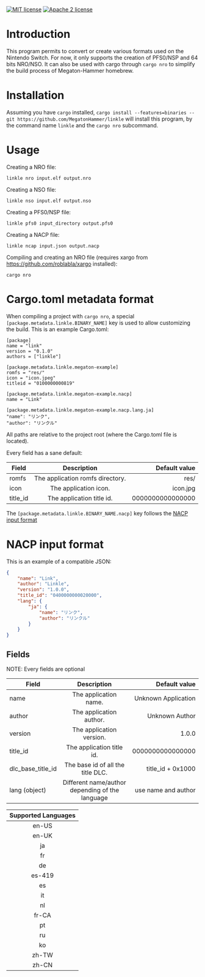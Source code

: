 [![MIT license](https://img.shields.io/badge/license-MIT-blue.svg)](https://raw.githubusercontent.com/MegatonHammer/linkle/master/LICENSE-MIT)
[![Apache 2 license](https://img.shields.io/badge/license-Apache-blue.svg)](https://raw.githubusercontent.com/MegatonHammer/linkle/master/LICENSE-APACHE)
# Introduction

This program permits to convert or create various formats used on the Nintendo Switch.
For now, it only supports the creation of PFS0/NSP and 64 bits NRO/NSO. It can also
be used with cargo through `cargo nro` to simplify the build process of Megaton-Hammer
homebrew.

# Installation

Assuming you have `cargo` installed, `cargo install --features=binaries --git https://github.com/MegatonHammer/linkle`
will install this program, by the command name `linkle` and the `cargo nro` subcommand.

# Usage

Creating a NRO file:

    linkle nro input.elf output.nro

Creating a NSO file:

    linkle nso input.elf output.nso

Creating a PFS0/NSP file:

    linkle pfs0 input_directory output.pfs0

Creating a NACP file:

    linkle ncap input.json output.nacp

Compiling and creating an NRO file (requires xargo from https://github.com/roblabla/xargo installed):

    cargo nro

# Cargo.toml metadata format

When compiling a project with `cargo nro`, a special `[package.metadata.linkle.BINARY_NAME]` key is
used to allow customizing the build. This is an example Cargo.toml:

```
[package]
name = "link"
version = "0.1.0"
authors = ["linkle"]

[package.metadata.linkle.megaton-example]
romfs = "res/"
icon = "icon.jpeg"
titleid = "0100000000819"

[package.metadata.linkle.megaton-example.nacp]
name = "Link"

[package.metadata.linkle.megaton-example.nacp.lang.ja]
"name": "リンク",
"author": "リンクル"
```

All paths are relative to the project root (where the Cargo.toml file is located).

Every field has a sane default:

| Field             | Description                                      | Default value       |
| ----------------- |:------------------------------------------------:| -------------------:|
| romfs             | The application romfs directory.                 | res/                |
| icon              | The application icon.                            | icon.jpg            |
| title_id          | The application title id.                        | 0000000000000000    |

The `[package.metadata.linkle.BINARY_NAME.nacp]` key follows the [NACP input format](#nacp-input-format)

# NACP input format

This is an example of a compatible JSON:

```json
{
    "name": "Link",
    "author": "Linkle",
    "version": "1.0.0",
    "title_id": "0400000000020000",
    "lang": {
        "ja": {
            "name": "リンク",
            "author": "リンクル"
        }
    }
}
```

## Fields

NOTE: Every fields are optional

| Field             | Description                                      | Default value       |
| ----------------- |:------------------------------------------------:| -------------------:|
| name              | The application name.                            | Unknown Application |
| author            | The application author.                          | Unknown Author      |
| version           | The application version.                         | 1.0.0               |
| title_id          | The application title id.                        | 0000000000000000    |
| dlc_base_title_id | The base id of all the title DLC.                | title_id + 0x1000   |
| lang (object)     | Different name/author depending of the language  | use name and author |

| Supported Languages|
|:------------------:|
| en-US              |
| en-UK              |
| ja                 |
| fr                 |
| de                 |
| es-419             |
| es                 |
| it                 |
| nl                 |
| fr-CA              |
| pt                 |
| ru                 |
| ko                 |
| zh-TW              |
| zh-CN              |
